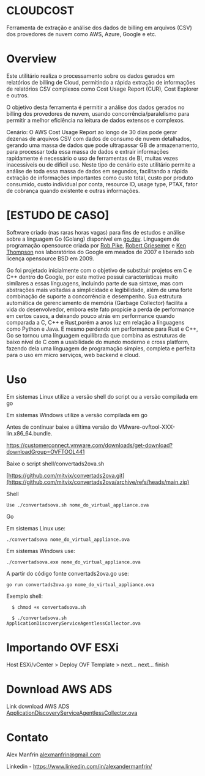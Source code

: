 # CLOUDCOST
Ferramenta de extração e análise dos dados de billing em arquivos (CSV) dos provedores de nuvem como AWS, Azure, Google e etc.

# Overview

Este utilitário realiza o processamento sobre os dados gerados em relatórios de billing de Cloud, permitindo a rápida extração de informações de relatórios CSV complexos como Cost Usage Report (CUR), Cost Explorer e outros.

O objetivo desta ferramenta é permitir a análise dos dados gerados no billing dos provedores de nuvem, usando concorrência/paralelismo para permitir a melhor eficiência na leitura de dados extensos e complexos. 

Cenário: O AWS Cost Usage Report ao longo de 30 dias pode gerar dezenas de arquivos CSV com dados de consumo de nuvem detalhados, gerando uma massa de dados que pode ultrapassar GB de armazenamento, para processar toda essa massa de dados e extrair informações rapidamente é necessário o uso de ferramentas de BI, muitas vezes inacessíveis ou de difícil uso. Neste tipo de cenário este utilitário permite a análise de toda essa massa de dados em segundos, facilitando a rápida extração de informações importantes como custo total, custo por produto consumido, custo individual por conta, resource ID, usage type, PTAX, fator de cobrança quando existente e outras informações.

# [ESTUDO DE CASO]
Software criado (nas raras horas vagas) para fins de estudos e análise sobre a línguagem Go (Golang) disponível em [go.dev](https://go.dev). Línguagem de programação opensource criada por [Rob Pike](https://pt.wikipedia.org/wiki/Rob_Pike), [Robert Griesemer](https://en.wikipedia.org/wiki/Robert_Griesemer) e [Ken Thompson](https://pt.wikipedia.org/wiki/Ken_Thompson) nos laboratórios do Google em meados de 2007 e liberado sob licença opensource BSD em 2009.

Go foi projetado inicialmente com o objetivo de substituir projetos em C e C++ dentro do Google, por este motivo possui características muito simílares a essas línguagens, incluindo parte de sua síntaxe, mas com abstrações mais voltadas a simplicidade e legibilidade, além de uma forte combinação de suporte a concorrência e desempenho. Sua estrutura automática de gerenciamento de memória (Garbage Collector) facilita a vida do desenvolvedor, embora este fato propicie a perda de performance em certos casos, a deixando pouco atrás em performance quando comparada a C, C++ e Rust,porém a anos luz em relação a línguagens como Python e Java. E mesmo perdendo em performance para Rust e C++, Go se tornou uma línguagem equilibrada que combina as estruturas de baixo nível de C com a usabilidade do mundo moderno e cross platform, fazendo dela uma línguagem de programação simples, completa e perfeita para o uso em micro serviços, web backend e cloud.

# Uso

Em sistemas Linux utilize a versão shell do script ou a versão compilada em go

Em sistemas Windows utilize a versão compilada em go

Antes de continuar baixe a última versão do VMware-ovftool-XXX-lin.x86_64.bundle.

  https://customerconnect.vmware.com/downloads/get-download?downloadGroup=OVFTOOL441

Baixe o script shell/convertads2ova.sh

[https://github.com/mitvix/convertads2ova.git](https://github.com/mitvix/convertads2ova/archive/refs/heads/main.zip)

Shell 

```
Use ./convertadsova.sh nome_do_virtual_appliance.ova
```

Go 

Em sistemas Linux use: 
```
./convertadsova nome_do_virtual_appliance.ova
```
Em sistemas Windows use: 
```
./convertadsova.exe nome_do_virtual_appliance.ova
```
A partir do código fonte convertads2ova.go use:
```
go run convertads2ova.go nome_do_virtual_appliance.ova
```

Exemplo shell:
```
  $ chmod +x convertadsova.sh

  $ ./convertadsova.sh ApplicationDiscoveryServiceAgentlessCollector.ova
```
# Importando OVF ESXi

Host ESXi/vCenter > Deploy OVF Template > next... next... finish

# Download AWS ADS

Link download AWS ADS <a href="https://s3.us-west-2.amazonaws.com/aws.agentless.discovery.collector.bundle/releases/latest/ApplicationDiscoveryServiceAgentlessCollector.ova" target="_blank">ApplicationDiscoveryServiceAgentlessCollector.ova</a>


# Contato

Alex Manfrin <alexmanfrin@gmail.com>

Linkedin - https://www.linkedin.com/in/alexandermanfrin/



